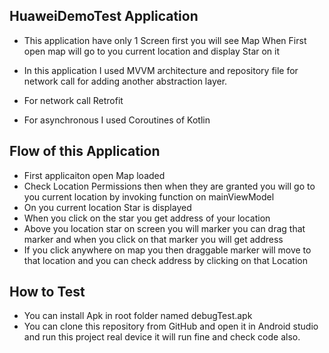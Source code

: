 ## HuaweiDemoTest  Application
- This application have only 1 Screen first you will see Map When First open map will go to you current location and display Star on it


- In this application I used MVVM architecture and repository file for network call for adding another abstraction layer.
- For network call Retrofit
- For  asynchronous I used Coroutines of Kotlin


## Flow of this Application
- First applicaiton open Map loaded
- Check Location Permissions then when they are granted you will go to you current location by invoking function on mainViewModel 
- On you current location Star is displayed 
- When you click on the star you get address of your location 
- Above you location star on  screen you will marker you can drag that marker and when you click on that marker you will get address
- If you click anywhere on map you then draggable marker will move to that location and you can check address by clicking on that Location 
## How to Test
- You can install Apk in root folder named debugTest.apk
- You can clone this repository from GitHub and open it in Android studio and run this project  real device it will run fine and check code also.
